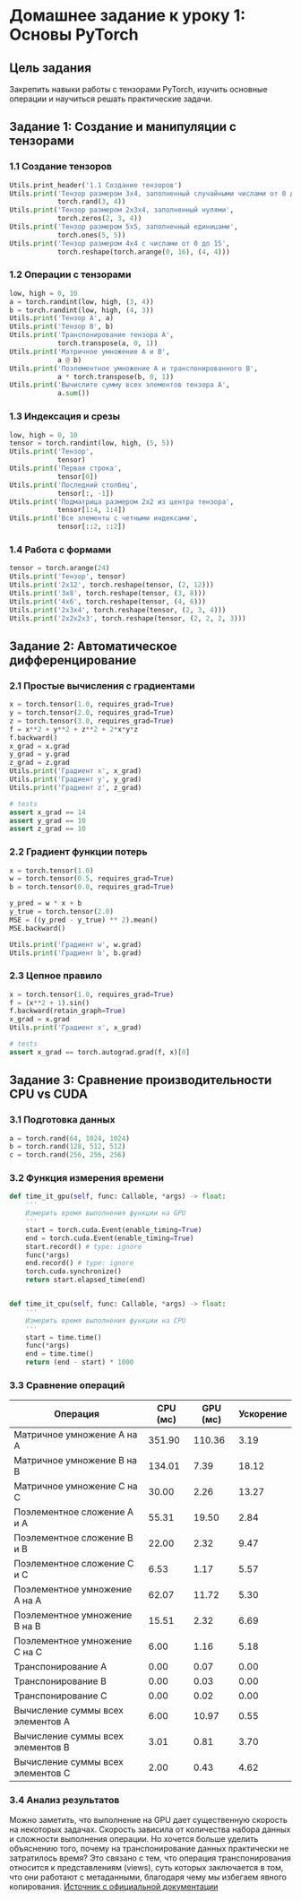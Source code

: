 # Домашнее задание к уроку 1: Основы PyTorch

## Цель задания
Закрепить навыки работы с тензорами PyTorch, изучить основные операции и научиться решать практические задачи.

## Задание 1: Создание и манипуляции с тензорами

### 1.1 Создание тензоров
```python
Utils.print_header('1.1 Создание тензоров')
Utils.print('Тензор размером 3x4, заполненный случайными числами от 0 до 1',
            torch.rand(3, 4))
Utils.print('Тензор размером 2x3x4, заполненный нулями',
            torch.zeros(2, 3, 4))
Utils.print('Тензор размером 5x5, заполненный единицами',
            torch.ones(5, 5))
Utils.print('Тензор размером 4x4 с числами от 0 до 15',
            torch.reshape(torch.arange(0, 16), (4, 4)))
```

### 1.2 Операции с тензорами
```python
low, high = 0, 10
a = torch.randint(low, high, (3, 4))
b = torch.randint(low, high, (4, 3))
Utils.print('Тензор A', a)
Utils.print('Тензор B', b)
Utils.print('Транспонирование тензора A',
            torch.transpose(a, 0, 1))
Utils.print('Матричное умножение A и B',
            a @ b)
Utils.print('Поэлементное умножение A и транспонированного B',
            a * torch.transpose(b, 0, 1))
Utils.print('Вычислите сумму всех элементов тензора A',
            a.sum())
```

### 1.3 Индексация и срезы
```python
low, high = 0, 10
tensor = torch.randint(low, high, (5, 5))
Utils.print('Тензор',
            tensor)
Utils.print('Первая строка',
            tensor[0])
Utils.print('Последний столбец',
            tensor[:, -1])
Utils.print('Подматрица размером 2x2 из центра тензора',
            tensor[1:4, 1:4])
Utils.print('Все элементы с четными индексами',
            tensor[::2, ::2])
```

### 1.4 Работа с формами
```python
tensor = torch.arange(24)
Utils.print('Тензор', tensor)
Utils.print('2x12', torch.reshape(tensor, (2, 12)))
Utils.print('3x8', torch.reshape(tensor, (3, 8)))
Utils.print('4x6', torch.reshape(tensor, (4, 6)))
Utils.print('2x3x4', torch.reshape(tensor, (2, 3, 4)))
Utils.print('2x2x2x3', torch.reshape(tensor, (2, 2, 2, 3)))
```

## Задание 2: Автоматическое дифференцирование

### 2.1 Простые вычисления с градиентами
```python
x = torch.tensor(1.0, requires_grad=True)
y = torch.tensor(2.0, requires_grad=True)
z = torch.tensor(3.0, requires_grad=True)
f = x**2 + y**2 + z**2 + 2*x*y*z
f.backward()
x_grad = x.grad
y_grad = y.grad
z_grad = z.grad
Utils.print('Градиент x', x_grad)
Utils.print('Градиент y', y_grad)
Utils.print('Градиент z', z_grad)

# tests
assert x_grad == 14
assert y_grad == 10
assert z_grad == 10
```

### 2.2 Градиент функции потерь
```python
x = torch.tensor(1.0)
w = torch.tensor(0.5, requires_grad=True)
b = torch.tensor(0.0, requires_grad=True)

y_pred = w * x + b
y_true = torch.tensor(2.0)
MSE = ((y_pred - y_true) ** 2).mean()
MSE.backward()

Utils.print('Градиент w', w.grad)
Utils.print('Градиент b', b.grad)
```

### 2.3 Цепное правило
```python
x = torch.tensor(1.0, requires_grad=True)
f = (x**2 + 1).sin()
f.backward(retain_graph=True)
x_grad = x.grad
Utils.print('Градиент x', x_grad)

# tests
assert x_grad == torch.autograd.grad(f, x)[0]
```

## Задание 3: Сравнение производительности CPU vs CUDA

### 3.1 Подготовка данных
```python
a = torch.rand(64, 1024, 1024)
b = torch.rand(128, 512, 512)
c = torch.rand(256, 256, 256)
```

### 3.2 Функция измерения времени
```python
def time_it_gpu(self, func: Callable, *args) -> float:
    '''
    Измерить время выполнения функции на GPU
    '''
    start = torch.cuda.Event(enable_timing=True)
    end = torch.cuda.Event(enable_timing=True)
    start.record() # type: ignore
    func(*args)
    end.record() # type: ignore
    torch.cuda.synchronize()
    return start.elapsed_time(end)


def time_it_cpu(self, func: Callable, *args) -> float:
    '''
    Измерить время выполнения функции на CPU
    '''
    start = time.time()
    func(*args)
    end = time.time()
    return (end - start) * 1000
```

### 3.3 Сравнение операций
| Операция                          | CPU (мс) | GPU (мс) | Ускорение |
|-----------------------------------|----------|----------|-----------|
| Матричное умножение A на A        | 351.90   | 110.36   | 3.19      |
| Матричное умножение B на B        | 134.01   | 7.39     | 18.12     |
| Матричное умножение C на C        | 30.00    | 2.26     | 13.27     |
| Поэлементное сложение A и A       | 55.31    | 19.50    | 2.84      |
| Поэлементное сложение B и B       | 22.00    | 2.32     | 9.47      |
| Поэлементное сложение С и C       | 6.53     | 1.17     | 5.57      |
| Поэлементное умножение A на A     | 62.07    | 11.72    | 5.30      |
| Поэлементное умножение B на B     | 15.51    | 2.32     | 6.69      |
| Поэлементное умножение C на C     | 6.00     | 1.16     | 5.18      |
| Транспонирование A                | 0.00     | 0.07     | 0.00      |
| Транспонирование B                | 0.00     | 0.03     | 0.00      |
| Транспонирование C                | 0.00     | 0.02     | 0.00      |
| Вычисление суммы всех элементов A | 6.00     | 10.97    | 0.55      |
| Вычисление суммы всех элементов B | 3.01     | 0.81     | 3.70      |
| Вычисление суммы всех элементов C | 2.00     | 0.43     | 4.62      |

### 3.4 Анализ результатов
Можно заметить, что выполнение на GPU дает существенную скорость на некоторых задачах. Скорость зависила от количества набора данных и сложности выполнения операции.
Но хочется больше уделить объяснению того, почему на транспонирование данных практически не затратилось время? Это связано с тем, что операция транспонирования относится к представлениям (views), суть которых заключается в том, что они работают с метаданными, благодаря чему мы избегаем явного копирования. [Источник с официальной документации](https://docs.pytorch.org/docs/stable/tensor_view.html)
